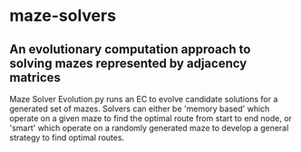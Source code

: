 # maze-solvers
## An evolutionary computation approach to solving mazes represented by adjacency matrices
Maze Solver Evolution.py runs an EC to evolve candidate solutions for a generated set of mazes. Solvers can either be 'memory based' which operate on a given maze to find the optimal route from start to end node, or 'smart' which operate on a randomly generated maze to develop a general strategy to find optimal routes.
